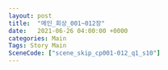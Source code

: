 ```yaml
---
layout: post
title:  "메인_회상_001~012장"
date:   2021-06-26 04:00:00 +0000
categories: Main
Tags: Story Main
SceneCode: ["scene_skip_cp001-012_q1_s10"]
---
```

